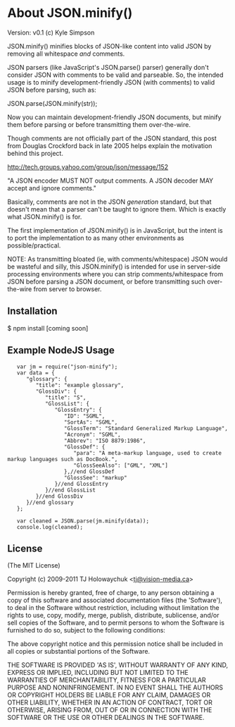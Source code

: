 
# About JSON.minify()
Version: v0.1 (c) Kyle Simpson

   JSON.minify() minifies blocks of JSON-like content into valid JSON by removing all 
   whitespace *and* comments.

   JSON parsers (like JavaScript's JSON.parse() parser) generally don't consider JSON
   with comments to be valid and parseable. So, the intended usage is to minify 
   development-friendly JSON (with comments) to valid JSON before parsing, such as:

   JSON.parse(JSON.minify(str));

   Now you can maintain development-friendly JSON documents, but minify them before
   parsing or before transmitting them over-the-wire.

   Though comments are not officially part of the JSON standard, this post from
   Douglas Crockford back in late 2005 helps explain the motivation behind this project.

   http://tech.groups.yahoo.com/group/json/message/152

   "A JSON encoder MUST NOT output comments. A JSON decoder MAY accept and ignore comments."

   Basically, comments are not in the JSON *generation* standard, but that doesn't mean
   that a parser can't be taught to ignore them. Which is exactly what JSON.minify()
   is for.

   The first implementation of JSON.minify() is in JavaScript, but the intent is to
   port the implementation to as many other environments as possible/practical.

   NOTE: As transmitting bloated (ie, with comments/whitespace) JSON would be wasteful
   and silly, this JSON.minify() is intended for use in server-side processing
   environments where you can strip comments/whitespace from JSON before parsing
   a JSON document, or before transmitting such over-the-wire from server to browser.

## Installation

   $ npm install [coming soon]

## Example NodeJS Usage

```
   var jm = require("json-minify");
   var data = {
      "glossary": {
         "title": "example glossary",
         "GlossDiv": {
            "title": "S",
            "GlossList": {
               "GlossEntry": {
                  "ID": "SGML",
                  "SortAs": "SGML",
                  "GlossTerm": "Standard Generalized Markup Language",
                  "Acronym": "SGML",
                  "Abbrev": "ISO 8879:1986",
                  "GlossDef": {
                     "para": "A meta-markup language, used to create markup languages such as DocBook.",
                     "GlossSeeAlso": ["GML", "XML"]
                  },//end GlossDef
                  "GlossSee": "markup"
               }//end GlossEntry
            }//end GlossList
         }//end GlossDiv
      }//end glossary
   };
   
   var cleaned = JSON.parse(jm.minify(data));
   console.log(cleaned);
```

## License 

(The MIT License)

Copyright (c) 2009-2011 TJ Holowaychuk &lt;tj@vision-media.ca&gt;

Permission is hereby granted, free of charge, to any person obtaining
a copy of this software and associated documentation files (the
'Software'), to deal in the Software without restriction, including
without limitation the rights to use, copy, modify, merge, publish,
distribute, sublicense, and/or sell copies of the Software, and to
permit persons to whom the Software is furnished to do so, subject to
the following conditions:

The above copyright notice and this permission notice shall be
included in all copies or substantial portions of the Software.

THE SOFTWARE IS PROVIDED 'AS IS', WITHOUT WARRANTY OF ANY KIND,
EXPRESS OR IMPLIED, INCLUDING BUT NOT LIMITED TO THE WARRANTIES OF
MERCHANTABILITY, FITNESS FOR A PARTICULAR PURPOSE AND NONINFRINGEMENT.
IN NO EVENT SHALL THE AUTHORS OR COPYRIGHT HOLDERS BE LIABLE FOR ANY
CLAIM, DAMAGES OR OTHER LIABILITY, WHETHER IN AN ACTION OF CONTRACT,
TORT OR OTHERWISE, ARISING FROM, OUT OF OR IN CONNECTION WITH THE
SOFTWARE OR THE USE OR OTHER DEALINGS IN THE SOFTWARE.
